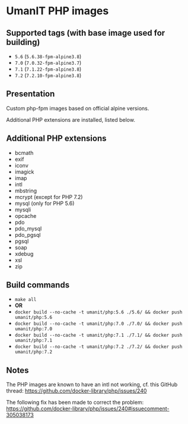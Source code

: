 # UmanIT PHP images

## Supported tags (with base image used for building)
* `5.6` (`5.6.38-fpm-alpine3.8`)
* `7.0` (`7.0.32-fpm-alpine3.7`)
* `7.1` (`7.1.22-fpm-alpine3.8`)
* `7.2` (`7.2.10-fpm-alpine3.8`)

## Presentation
Custom php-fpm images based on official alpine versions.

Additional PHP extensions are installed, listed below.

## Additional PHP extensions
* bcmath
* exif
* iconv
* imagick
* imap
* intl
* mbstring
* mcrypt (except for PHP 7.2)
* mysql (only for PHP 5.6)
* mysqli
* opcache
* pdo
* pdo_mysql
* pdo_pgsql
* pgsql
* soap
* xdebug
* xsl
* zip

## Build commands
* `make all`
* **OR**
* `docker build --no-cache -t umanit/php:5.6 ./5.6/ && docker push umanit/php:5.6`
* `docker build --no-cache -t umanit/php:7.0 ./7.0/ && docker push umanit/php:7.0`
* `docker build --no-cache -t umanit/php:7.1 ./7.1/ && docker push umanit/php:7.1`
* `docker build --no-cache -t umanit/php:7.2 ./7.2/ && docker push umanit/php:7.2`

## Notes
The PHP images are known to have an intl not working, cf. this GitHub thread: https://github.com/docker-library/php/issues/240

The following fix has been made to correct the problem: https://github.com/docker-library/php/issues/240#issuecomment-305038173
